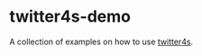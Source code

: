 # twitter4s-demo
A collection of examples on how to use [twitter4s](https://github.com/DanielaSfregola/twitter4s).
